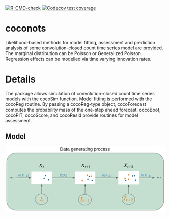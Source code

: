   <!-- badges: start -->
  [![R-CMD-check](https://github.com/manuhuth/coconots/actions/workflows/R-CMD-check.yaml/badge.svg)](https://github.com/manuhuth/coconots/actions/workflows/R-CMD-check.yaml)
  [![Codecov test coverage](https://codecov.io/gh/manuhuth/coconots/branch/main/graph/badge.svg)](https://app.codecov.io/gh/manuhuth/coconots?branch=main)
  <!-- badges: end -->

# coconots
Likelihood-based methods for model fitting, assessment and prediction analysis of some convolution-closed count time series model are provided. The marginal distribution can be Poisson or Generalized Poisson. Regression effects can be modelled via time varying innovation rates.

# Details
The package allows simulation of convolution-closed count time series models with the cocoSim
function. Model fitting is performed with the cocoReg routine. By passing a cocoReg-type object,
cocoForecast computes the probability mass of the one-step ahead forecast. cocoBoot, cocoPIT,
cocoScore, and cocoResid provide routines for model assessment.

## Model

![alt text](https://github.com/manuhuth/coconots/blob/main/images/dgp.png?raw=true)
